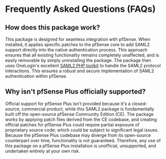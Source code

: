 # Frequently Asked Questions (FAQs)

## How does this package work?

This package is designed for seamless integration with pfSense. When installed, it applies specific patches to the
pfSense core to add SAML2 support directly into the native authentication process. This approach ensures that all
existing functionality remains completely unaffected, and is easily removable by simply uninstalling the package. The
package then uses OneLogin's excellent [SAML2 PHP toolkit](https://github.com/SAML-Toolkits/php-saml) to handle the SAML2 protocol interactions. This 
ensures a robust and secure implementation of SAML2 authentication within pfSense.

## Why isn't pfSense Plus officially supported?

Official support for pfSense Plus isn't provided because it's a closed-source, commercial product, while this SAML2
package is fundamentally built off the open-source pfSense Community Edition (CE). The package works by applying patch
files derived from the CE codebase, and creating official patches for pfSense Plus could require partial exposure of
proprietary source code; which could be subject to significant legal issues. Because the pfSense Plus codebase may
diverge from its open-source counterpart over time, functionality is not guaranteed. Therefore, any use of this package
on a pfSense Plus installation is unofficial, unsupported, and undertaken entirely at your own risk.
